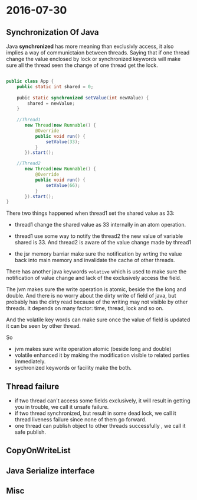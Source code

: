 # 2016-07-30

## Synchronization Of Java 

Java **synchronized** has more meaning than exclusivly access, it also implies a way of communictaion
between threads. Saying that if one thread change the value enclosed by lock or synchronized keywords
will make sure all the thread seen the change of one thread get the lock.



``` java 

public class App {
    public static int shared = 0;
    
    pubic static synchronized setValue(int newValue) {
        shared = newValue;
    }
    
    //Thread1
       new Thread(new Runnable() {
           @Override
           public void run() {
               setValue(33);
           }
       }).start(); 

    //Thread2
       new Thread(new Runnable() {
           @Override
           public void run() {
               setValue(66);
           }
       }).start(); 
}


```

There two things happened when thread1 set the shared value as 33:

  * thread1 change the shared value as 33 internally in an atom operation.
  * thread1 use some way to notify the thread2 the new value of variable shared is 33. And thread2 is aware of the value change made by thread1

  * the jsr memory barriar make sure the notification by wrting the value back into main memory and invalidate the cache of other threads.
  
There has another java keywords  `volative` which is used to make sure the notification of value change and lack of the exclusively access
the field.

The jvm makes sure the write operation is atomic, beside the the long and double. And there is no worry about the dirty write of 
field of java, but probably has the dirty read because of the writing may not visible by other threads. it depends on many factor:
time, thread, lock and so on. 

And the volatile key words can make sure once the value of field is updated it can be seen by other thread.

So 

* jvm makes sure write operation atomic (beside long and double)
* volatile enhanced it by making the modification visible to related parties immediately.
* sychronized keywords or facility make the both.


## Thread failure ##

* if two thread can't access some fields exclusively, it will result in getting you in trouble, we call it unsafe failure.
* if two thread synchronized, but result in some dead lock, we call it thread liveness failure since none of them go forward.
* one thread can publish object to other threads successfully , we call it safe publish.


## CopyOnWriteList ##



## Java Serialize interface 

## Misc ##

